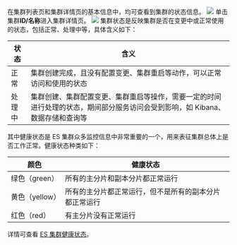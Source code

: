 在集群列表页和集群详情页的基本信息中，均可查看到集群的状态信息。
![](https://main.qcloudimg.com/raw/205096679fd3c4d25ed4a1b0a26053ba.png)
单击集群**ID/名称**进入集群详情页。
![](https://qcloudimg.tencent-cloud.cn/raw/9e1c27c4064c21d2ee97ae74fb986864.png)
集群状态是反映集群是否在变更中或正常使用的状态，包括正常、处理中等，具体含义如下：

| 状态 | 含义 |
|---------|---------|
| 正常 | 集群创建完成，且没有配置变更、集群重启等动作，可以正常访问和使用的状态  |
| 处理中 | 集群创建、集群配置变更、集群重启等操作，需要一定的时间进行处理的状态，期间部分服务访问会受到影响，如 Kibana、数据存储和查询等 

其中健康状态是 ES 集群众多监控信息中非常重要的一个，用来表征集群总体上是否工作正常。健康状态种类如下：

| 颜色 | 健康状态 |
|-------|-------------|
| 绿色（green）| 所有的主分片和副本分片都正常运行  |
| 黄色（yellow） | 所有的主分片都正常运行，但不是所有的副本分片都正常运行  |
| 红色（red） | 有主分片没有正常运行   |

详情可查看 [ES 集群健康状态](https://www.elastic.co/guide/en/elasticsearch/reference/5.6/_cluster_health.html)。
